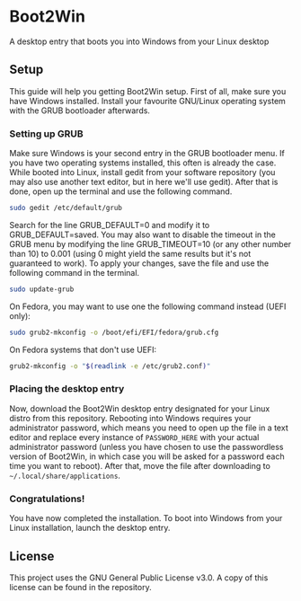 # Boot2Win
A desktop entry that boots you into Windows from your Linux desktop

## Setup
This guide will help you getting Boot2Win setup. First of all, make sure you have Windows installed. Install your favourite GNU/Linux operating system with the GRUB bootloader afterwards.

### Setting up GRUB
Make sure Windows is your second entry in the GRUB bootloader menu. If you have two operating systems installed, this often is already the case. While booted into Linux, install gedit from your software repository (you may also use another text editor, but in here we'll use gedit). After that is done, open up the terminal and use the following command.

```bash
sudo gedit /etc/default/grub
```

Search for the line GRUB_DEFAULT=0 and modify it to GRUB_DEFAULT=saved. You may also want to disable the timeout in the GRUB menu by modifying the line GRUB_TIMEOUT=10 (or any other number than 10) to 0.001 (using 0 might yield the same results but it's not guaranteed to work). To apply your changes, save the file and use the following command in the terminal. 

```bash
sudo update-grub
```

On Fedora, you may want to use one the following command instead (UEFI only):

```bash
sudo grub2-mkconfig -o /boot/efi/EFI/fedora/grub.cfg
```

On Fedora systems that don't use UEFI:

```bash
grub2-mkconfig -o "$(readlink -e /etc/grub2.conf)"
```

### Placing the desktop entry

Now, download the Boot2Win desktop entry designated for your Linux distro from this repository. Rebooting into Windows requires your administrator password, which means you need to open up the file in a text editor and replace every instance of ``PASSWORD_HERE`` with your actual administrator password (unless you have chosen to use the passwordless version of Boot2Win, in which case you will be asked for a password each time you want to reboot). After that, move the file after downloading to ``~/.local/share/applications``.

### Congratulations!
You have now completed the installation. To boot into Windows from your Linux installation, launch the desktop entry.

## License
This project uses the GNU General Public License v3.0. A copy of this license can be found in the repository.
